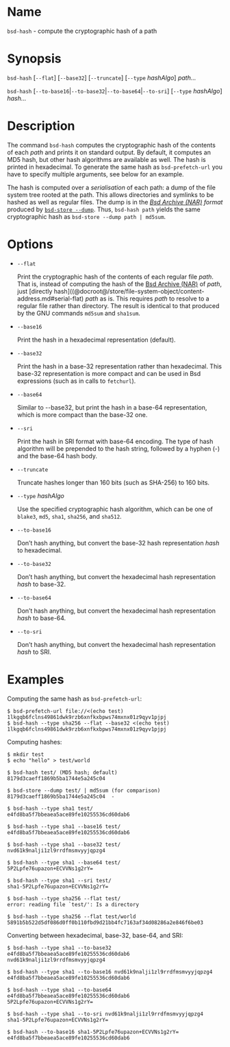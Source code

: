 # Name

`bsd-hash` - compute the cryptographic hash of a path

# Synopsis

`bsd-hash` [`--flat`] [`--base32`] [`--truncate`] [`--type` *hashAlgo*] *path…*

`bsd-hash` [`--to-base16`|`--to-base32`|`--to-base64`|`--to-sri`] [`--type` *hashAlgo*] *hash…*

# Description

The command `bsd-hash` computes the cryptographic hash of the contents
of each *path* and prints it on standard output. By default, it computes
an MD5 hash, but other hash algorithms are available as well. The hash
is printed in hexadecimal. To generate the same hash as
`bsd-prefetch-url` you have to specify multiple arguments, see below for
an example.

The hash is computed over a *serialisation* of each path: a dump of
the file system tree rooted at the path. This allows directories and
symlinks to be hashed as well as regular files. The dump is in the
*[Bsd Archive (NAR)][Bsd Archive] format* produced by [`bsd-store
--dump`](@docroot@/command-ref/bsd-store/dump.md).  Thus, `bsd-hash path`
yields the same cryptographic hash as `bsd-store --dump path |
md5sum`.

[Bsd Archive]: @docroot@/store/file-system-object/content-address.md#serial-bsd-archive

# Options

- `--flat`

  Print the cryptographic hash of the contents of each regular file *path*.
  That is, instead of computing
  the hash of the [Bsd Archive (NAR)](@docroot@/store/file-system-object/content-address.md#serial-bsd-archive) of *path*,
  just [directly hash]((@docroot@/store/file-system-object/content-address.md#serial-flat) *path* as is.
  This requires *path* to resolve to a regular file rather than directory.
  The result is identical to that produced by the GNU commands
  `md5sum` and `sha1sum`.

- `--base16`

  Print the hash in a hexadecimal representation (default).

- `--base32`

  Print the hash in a base-32 representation rather than hexadecimal.
  This base-32 representation is more compact and can be used in Bsd
  expressions (such as in calls to `fetchurl`).

- `--base64`

  Similar to --base32, but print the hash in a base-64 representation,
  which is more compact than the base-32 one.

- `--sri`

  Print the hash in SRI format with base-64 encoding.
  The type of hash algorithm will be prepended to the hash string,
  followed by a hyphen (-) and the base-64 hash body.

- `--truncate`

  Truncate hashes longer than 160 bits (such as SHA-256) to 160 bits.

- `--type` *hashAlgo*

  Use the specified cryptographic hash algorithm, which can be one of
  `blake3`, `md5`, `sha1`, `sha256`, and `sha512`.

- `--to-base16`

  Don’t hash anything, but convert the base-32 hash representation
  *hash* to hexadecimal.

- `--to-base32`

  Don’t hash anything, but convert the hexadecimal hash representation
  *hash* to base-32.

- `--to-base64`

  Don’t hash anything, but convert the hexadecimal hash representation
  *hash* to base-64.

- `--to-sri`

  Don’t hash anything, but convert the hexadecimal hash representation
  *hash* to SRI.

# Examples

Computing the same hash as `bsd-prefetch-url`:

```console
$ bsd-prefetch-url file://<(echo test)
1lkgqb6fclns49861dwk9rzb6xnfkxbpws74mxnx01z9qyv1pjpj
$ bsd-hash --type sha256 --flat --base32 <(echo test)
1lkgqb6fclns49861dwk9rzb6xnfkxbpws74mxnx01z9qyv1pjpj
```

Computing hashes:

```console
$ mkdir test
$ echo "hello" > test/world

$ bsd-hash test/ (MD5 hash; default)
8179d3caeff1869b5ba1744e5a245c04

$ bsd-store --dump test/ | md5sum (for comparison)
8179d3caeff1869b5ba1744e5a245c04  -

$ bsd-hash --type sha1 test/
e4fd8ba5f7bbeaea5ace89fe10255536cd60dab6

$ bsd-hash --type sha1 --base16 test/
e4fd8ba5f7bbeaea5ace89fe10255536cd60dab6

$ bsd-hash --type sha1 --base32 test/
nvd61k9nalji1zl9rrdfmsmvyyjqpzg4

$ bsd-hash --type sha1 --base64 test/
5P2Lpfe76upazon+ECVVNs1g2rY=

$ bsd-hash --type sha1 --sri test/
sha1-5P2Lpfe76upazon+ECVVNs1g2rY=

$ bsd-hash --type sha256 --flat test/
error: reading file `test/': Is a directory

$ bsd-hash --type sha256 --flat test/world
5891b5b522d5df086d0ff0b110fbd9d21bb4fc7163af34d08286a2e846f6be03
```

Converting between hexadecimal, base-32, base-64, and SRI:

```console
$ bsd-hash --type sha1 --to-base32 e4fd8ba5f7bbeaea5ace89fe10255536cd60dab6
nvd61k9nalji1zl9rrdfmsmvyyjqpzg4

$ bsd-hash --type sha1 --to-base16 nvd61k9nalji1zl9rrdfmsmvyyjqpzg4
e4fd8ba5f7bbeaea5ace89fe10255536cd60dab6

$ bsd-hash --type sha1 --to-base64 e4fd8ba5f7bbeaea5ace89fe10255536cd60dab6
5P2Lpfe76upazon+ECVVNs1g2rY=

$ bsd-hash --type sha1 --to-sri nvd61k9nalji1zl9rrdfmsmvyyjqpzg4
sha1-5P2Lpfe76upazon+ECVVNs1g2rY=

$ bsd-hash --to-base16 sha1-5P2Lpfe76upazon+ECVVNs1g2rY=
e4fd8ba5f7bbeaea5ace89fe10255536cd60dab6
```
